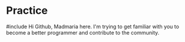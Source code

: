 # Practice
#include <confidence>
Hi Github, Madmaria here. I'm trying to get familiar with you to become a better programmer and contribute to the community. 
